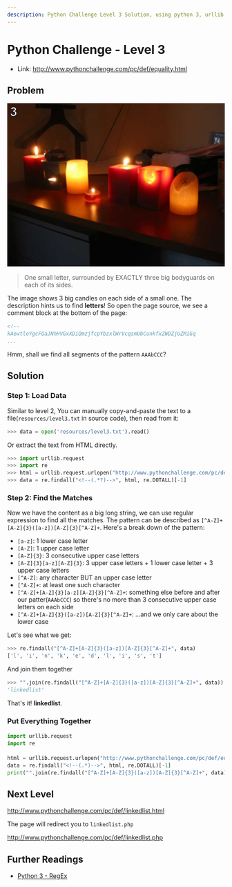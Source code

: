 ```yaml
---
description: Python Challenge Level 3 Solution, using python 3, urllib, re.
---
```


Python Challenge - Level 3
==========================

- Link: http://www.pythonchallenge.com/pc/def/equality.html


## Problem

![](src/level_03/bodyguard.jpg)

> One small letter, surrounded by EXACTLY three big bodyguards on each of its sides.

The image shows 3 big candles on each side of a small one. The description hints us to find **letters**! So open the 
page source, we see a comment block at the bottom of the page:

```html
<!--
kAewtloYgcFQaJNhHVGxXDiQmzjfcpYbzxlWrVcqsmUbCunkfxZWDZjUZMiGq
...
```

Hmm, shall we find all segments of the pattern ```AAAbCCC```?

## Solution

### Step 1: Load Data

Similar to level 2, You can manually copy-and-paste the text to a file(``resources/level3.txt`` in source code), then 
read from it:

```python
>>> data = open('resources/level3.txt').read()
```

Or extract the text from HTML directly. 

```python
>>> import urllib.request
>>> import re
>>> html = urllib.request.urlopen("http://www.pythonchallenge.com/pc/def/equality.html").read().decode()
>>> data = re.findall("<!--(.*?)-->", html, re.DOTALL)[-1]
```

### Step 2: Find the Matches

Now we have the content as a big long string, we can use regular expression to find all the matches. The 
pattern can be described as ``[^A-Z]+[A-Z]{3}([a-z])[A-Z]{3}[^A-Z]+``. Here's a break 
down of the pattern:

- ``[a-z]``: 1 lower case letter
- ``[A-Z]``: 1 upper case letter
- ``[A-Z]{3}``: 3 consecutive upper case letters
- ``[A-Z]{3}[a-z][A-Z]{3}``: 3 upper case letters + 1 lower case letter + 3 upper case letters
- ``[^A-Z]``: any character BUT an upper case letter
- ``[^A-Z]+``: at least one such character
- ``[^A-Z]+[A-Z]{3}[a-z][A-Z]{3}[^A-Z]+``: something else before and after our patter(``AAAbCCC``) so there's no 
more than 3 consecutive upper case letters on each side
- ``[^A-Z]+[A-Z]{3}([a-z])[A-Z]{3}[^A-Z]+``: ...and we only care about the lower case

Let's see what we get:

```python
>>> re.findall("[^A-Z]+[A-Z]{3}([a-z])[A-Z]{3}[^A-Z]+", data)
['l', 'i', 'n', 'k', 'e', 'd', 'l', 'i', 's', 't']
```

And join them together

```python
>>> "".join(re.findall("[^A-Z]+[A-Z]{3}([a-z])[A-Z]{3}[^A-Z]+", data))
'linkedlist'
```

That's it! **linkedlist**.

### Put Everything Together

```python
import urllib.request
import re

html = urllib.request.urlopen("http://www.pythonchallenge.com/pc/def/equality.html").read().decode()
data = re.findall("<!--(.*)-->", html, re.DOTALL)[-1]
print("".join(re.findall("[^A-Z]+[A-Z]{3}([a-z])[A-Z]{3}[^A-Z]+", data)))
```

## Next Level

http://www.pythonchallenge.com/pc/def/linkedlist.html

The page will redirect you to ``linkedlist.php``

http://www.pythonchallenge.com/pc/def/linkedlist.php

## Further Readings

- [Python 3 - RegEx](http://www.hackingnote.com/en/python/re/)
